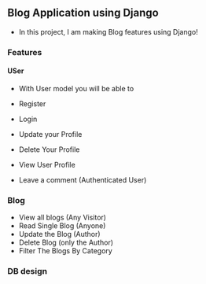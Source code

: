 ## Blog Application using Django

- In this project, I am making Blog features using Django!

### Features

#### USer 
- With User model you will be able to

- Register
- Login
- Update your Profile
- Delete Your Profile
- View User Profile
- Leave a comment (Authenticated User)



### Blog

- View all blogs (Any Visitor)
- Read Single Blog (Anyone)
- Update the Blog (Author)
- Delete Blog (only the Author)
- Filter The Blogs By Category

### DB design





